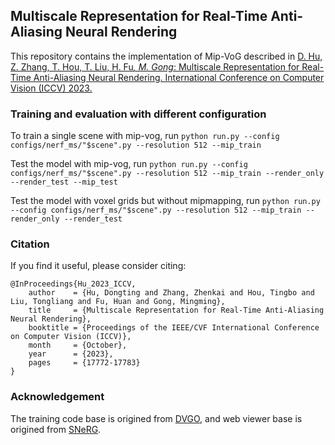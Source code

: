 ## Multiscale Representation for Real-Time Anti-Aliasing Neural Rendering

This repository contains the implementation of Mip-VoG described in
[D. Hu, Z. Zhang, T. Hou, T. Liu, H. Fu<sup>*</sup>, M. Gong<sup>*</sup>: Multiscale Representation for Real-Time Anti-Aliasing Neural Rendering. International Conference on Computer Vision (ICCV) 2023. ]([https://www.ecva.net/papers/eccv_2022/papers_ECCV/papers/136620229.pdf](https://openaccess.thecvf.com/content/ICCV2023/papers/Hu_Multiscale_Representation_for_Real-Time_Anti-Aliasing_Neural_Rendering_ICCV_2023_paper.pdf))


### Training and evaluation with different configuration

To train a single scene with mip-vog, run 
```python run.py --config configs/nerf_ms/"$scene".py --resolution 512 --mip_train```

Test the model with mip-vog, run 
```python run.py --config configs/nerf_ms/"$scene".py --resolution 512 --mip_train --render_only --render_test --mip_test```

Test the model with voxel grids but without mipmapping, run 
```python run.py --config configs/nerf_ms/"$scene".py --resolution 512 --mip_train --render_only --render_test```


### Citation
If you find it useful, please consider citing:
```
@InProceedings{Hu_2023_ICCV,
    author    = {Hu, Dongting and Zhang, Zhenkai and Hou, Tingbo and Liu, Tongliang and Fu, Huan and Gong, Mingming},
    title     = {Multiscale Representation for Real-Time Anti-Aliasing Neural Rendering},
    booktitle = {Proceedings of the IEEE/CVF International Conference on Computer Vision (ICCV)},
    month     = {October},
    year      = {2023},
    pages     = {17772-17783}
}
```

### Acknowledgement
The training code base is origined from [DVGO](https://github.com/sunset1995/DirectVoxGO), and web viewer base is origined from [SNeRG](https://github.com/google-research/google-research/tree/master/snerg).
